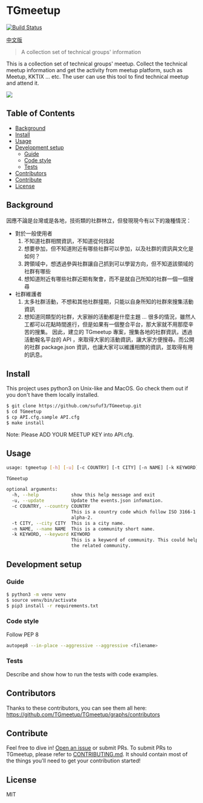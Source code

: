 # TGmeetup

[![Build Status](https://travis-ci.org/TGmeetup/TGmeetup.svg?branch=master)](https://travis-ci.org/TGmeetup/TGmeetup)

[中文版](documents/README_zh-tw.md)

> A collection set of technical groups' information

This is a collection set of technical groups' meetup. Collect the technical meetup information and get the activity from meetup platform, such as Meetup, KKTIX ... etc. The user can use this tool to find technical meetup and attend it.

![](header.png)

## Table of Contents

- [Background](#background)
- [Install](#install)
- [Usage](#usage)
- [Development setup](#development-setup)
    - [Guide](#guide)
    - [Code style](#code-style)
    - [Tests](#tests)
- [Contributors](#contributors)
- [Contribute](#contribute)
- [License](#license)


## Background
因應不論是台灣或是各地，技術類的社群林立，但發現現今有以下的幾種情況：
- 對於一般使用者
   1. 不知道社群相關資訊，不知道從何找起
   2. 想要參加，但不知道附近有哪些社群可以參加，以及社群的資訊與文化是如何？
   3. 跨領域中，想透過參與社群讓自己抓到可以學習方向，但不知道該領域的社群有哪些
   4. 想知道附近有哪些社群近期有聚會，而不是就自己所知的社群一個一個搜尋
- 社群維護者
   1. 太多社群活動，不想和其他社群撞期，只能以自身所知的社群來搜集活動資訊
   2. 想知道同類型的社群，大家辦的活動都是什麼主題
...
很多的情況，雖然人工都可以花點時間進行，但是如果有一個整合平台，那大家就不用那麼辛苦的搜集。
因此，建立的 TGmeetup 專案，搜集各地的社群資訊，透過活動報名平台的 API ，來取得大家的活動資訊，讓大家方便搜尋。而公開的社群 package.json 資訊，也讓大家可以維護相關的資訊，並取得有用的訊息。

## Install
This project uses python3 on Unix-like and MacOS. Go check them out if you don't have them locally installed.
```sh
$ git clone https://github.com/sufuf3/TGmeetup.git
$ cd TGmeetup
$ cp API.cfg.sample API.cfg
$ make install
```
Note: Please ADD YOUR MEETUP KEY into API.cfg.

## Usage
```sh
usage: tgmeetup [-h] [-u] [-c COUNTRY] [-t CITY] [-n NAME] [-k KEYWORD]

TGmeetup

optional arguments:
  -h, --help            show this help message and exit
  -u, --update          Update the events.json infomation.
  -c COUNTRY, --country COUNTRY
                        This is a country code which follow ISO 3166-1
                        alpha-2.
  -t CITY, --city CITY  This is a city name.
  -n NAME, --name NAME  This is a community short name.
  -k KEYWORD, --keyword KEYWORD
                        This is a keyword of community. This could help find
                        the related community.
```

## Development setup

### Guide
```sh
$ python3 -m venv venv
$ source venv/bin/activate
$ pip3 install -r requirements.txt
```

### Code style
Follow PEP 8
```sh
autopep8 --in-place --aggressive --aggressive <filename>
```

### Tests
Describe and show how to run the tests with code examples.

## Contributors
Thanks to these contributors, you can see them all here: https://github.com/TGmeetup/TGmeetup/graphs/contributors

## Contribute
Feel free to dive in! [Open an issue](https://github.com/RichardLitt/standard-readme/issues/new) or submit PRs.
To submit PRs to TGmeetup, please refer to [CONTRIBUTING.md](). It should contain most of the things you'll need to get your contribution started!


## License
MIT
